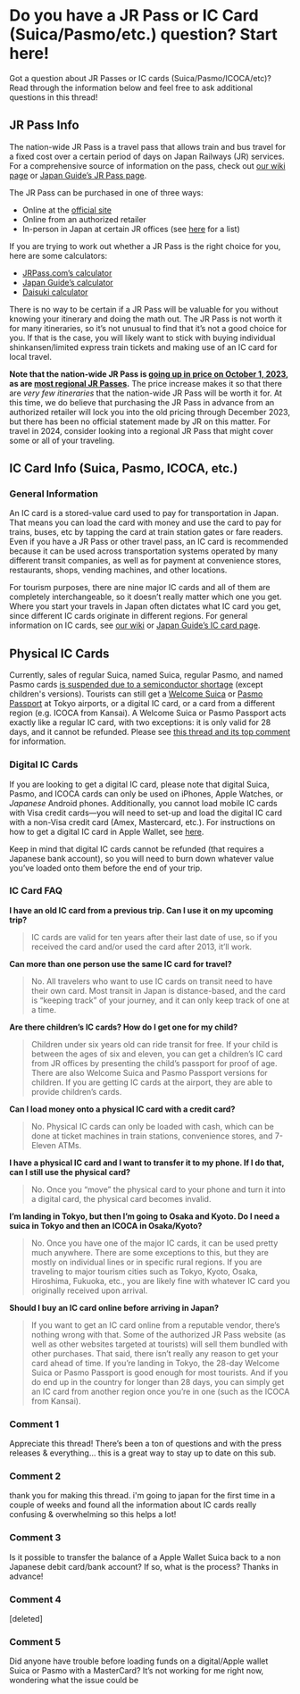 # Do you have a JR Pass or IC Card (Suica/Pasmo/etc.) question? Start here!

Got a question about JR Passes or IC cards (Suica/Pasmo/ICOCA/etc)? Read through the information below and feel free to ask additional questions in this thread!

## JR Pass Info

The nation-wide JR Pass is a travel pass that allows train and bus travel for a fixed cost over a certain period of days on Japan Railways (JR) services. For a comprehensive source of information on the pass, check out [our wiki page](https://www.reddit.com/r/JapanTravel/wiki/advice/transport/jrpass/) or [Japan Guide’s JR Pass page](https://www.japan-guide.com/e/e2361.html).

The JR Pass can be purchased in one of three ways:
* Online at the [official site](https://japanrailpass.net/en/)
* Online from an authorized retailer
* In-person in Japan at certain JR offices (see [here](https://japanrailpass.net/en/exchange.html) for a list)

If you are trying to work out whether a JR Pass is the right choice for you, here are some calculators:
* [JRPass.com’s calculator](https://www.jrpass.com/farecalculator)
* [Japan Guide’s calculator](https://www.japan-guide.com/railpass/)
* [Daisuki calculator](https://www.daisuki.com.br/jrpass_calculator.html)

There is no way to be certain if a JR Pass will be valuable for you without knowing your itinerary and doing the math out. The JR Pass is not worth it for many itineraries, so it’s not unusual to find that it’s not a good choice for you. If that is the case, you will likely want to stick with buying individual shinkansen/limited express train tickets and making use of an IC card for local travel.

**Note that the nation-wide JR Pass is [going up in price on October 1, 2023](https://www.reddit.com/r/JapanTravel/comments/12lnk7d/psa_japan_rail_pass_will_increase_its_price_on/), as are [most regional JR Passes](https://www.reddit.com/r/JapanTravel/comments/15aggti/regional_price_increases_mizuho_and_nozomi/).** The price increase makes it so that there are _very few itineraries_ that the nation-wide JR Pass will be worth it for. At this time, we do believe that purchasing the JR Pass in advance from an authorized retailer will lock you into the old pricing through December 2023, but there has been no official statement made by JR on this matter. For travel in 2024, consider looking into a regional JR Pass that might cover some or all of your traveling.

## IC Card Info (Suica, Pasmo, ICOCA, etc.)

### General Information

An IC card is a stored-value card used to pay for transportation in Japan. That means you can load the card with money and use the card to pay for trains, buses, etc by tapping the card at train station gates or fare readers. Even if you have a JR Pass or other travel pass, an IC card is recommended because it can be used across transportation systems operated by many different transit companies, as well as for payment at convenience stores, restaurants, shops, vending machines, and other locations.

For tourism purposes, there are nine major IC cards and all of them are completely interchangeable, so it doesn’t really matter which one you get. Where you start your travels in Japan often dictates what IC card you get, since different IC cards originate in different regions. For general information on IC cards, see [our wiki](https://www.reddit.com/r/JapanTravel/wiki/advice/transport/iccards/) or [Japan Guide’s IC card page](https://www.japan-guide.com/e/e2359_003.html).

## Physical IC Cards

Currently, sales of regular Suica, named Suica, regular Pasmo, and named Pasmo cards [is suspended due to a semiconductor shortage](https://www.timeout.com/tokyo/news/sale-of-pasmo-and-suica-cards-suspended-except-those-for-tourists-080223) (except children's versions). Tourists can still get a [Welcome Suica](https://www.jreast.co.jp/multi/en/welcomesuica/welcomesuica.html) or [Pasmo Passport](https://www.pasmo.co.jp/visitors/en/) at Tokyo airports, or a digital IC card, or a card from a different region (e.g. ICOCA from Kansai). A Welcome Suica or Pasmo Passport acts exactly like a regular IC card, with two exceptions: it is only valid for 28 days, and it cannot be refunded. Please see [this thread and its top comment](https://www.reddit.com/r/JapanTravel/comments/15ebhwb/issuing_of_personalized_suica_and_pasmo_cards_is/) for information.

### Digital IC Cards

If you are looking to get a digital IC card, please note that digital Suica, Pasmo, and ICOCA cards can only be used on iPhones, Apple Watches, or _Japanese_ Android phones. Additionally, you cannot load mobile IC cards with Visa credit cards—you will need to set-up and load the digital IC card with a non-Visa credit card (Amex, Mastercard, etc.). For instructions on how to get a digital IC card in Apple Wallet, see [here](https://support.apple.com/en-us/HT207155).

Keep in mind that digital IC cards cannot be refunded (that requires a Japanese bank account), so you will need to burn down whatever value you’ve loaded onto them before the end of your trip.

### IC Card FAQ

**I have an old IC card from a previous trip. Can I use it on my upcoming trip?**

> IC cards are valid for ten years after their last date of use, so if you received the card and/or used the card after 2013, it’ll work.

**Can more than one person use the same IC card for travel?**

> No. All travelers who want to use IC cards on transit need to have their own card. Most transit in Japan is distance-based, and the card is “keeping track” of your journey, and it can only keep track of one at a time.

**Are there children’s IC cards? How do I get one for my child?**

> Children under six years old can ride transit for free. If your child is between the ages of six and eleven, you can get a children’s IC card from JR offices by presenting the child’s passport for proof of age. There are also Welcome Suica and Pasmo Passport versions for children. If you are getting IC cards at the airport, they are able to provide children’s cards.

**Can I load money onto a physical IC card with a credit card?**

> No. Physical IC cards can only be loaded with cash, which can be done at ticket machines in train stations, convenience stores, and 7-Eleven ATMs. 

**I have a physical IC card and I want to transfer it to my phone. If I do that, can I still use the physical card?**

> No. Once you “move” the physical card to your phone and turn it into a digital card, the physical card becomes invalid.

**I’m landing in Tokyo, but then I’m going to Osaka and Kyoto. Do I need a suica in Tokyo and then an ICOCA in Osaka/Kyoto?**

> No. Once you have one of the major IC cards, it can be used pretty much anywhere. There are some exceptions to this, but they are mostly on individual lines or in specific rural regions. If you are traveling to major tourism cities such as Tokyo, Kyoto, Osaka, Hiroshima, Fukuoka, etc., you are likely fine with whatever IC card you originally received upon arrival.

**Should I buy an IC card online before arriving in Japan?**

> If you want to get an IC card online from a reputable vendor, there’s nothing wrong with that. Some of the authorized JR Pass website (as well as other websites targeted at tourists) will sell them bundled with other purchases. That said, there isn’t really any reason to get your card ahead of time. If you’re landing in Tokyo, the 28-day Welcome Suica or Pasmo Passport is good enough for most tourists. And if you do end up in the country for longer than 28 days, you can simply get an IC card from another region once you’re in one (such as the ICOCA from Kansai).

### Comment 1

Appreciate this thread! There’s been a ton of questions and with the press releases & everything… this is a great way to stay up to date on this sub.

### Comment 2

thank you for making this thread. i'm going to japan for the first time in a couple of weeks and found all the information about IC cards really confusing & overwhelming so this helps a lot!

### Comment 3

Is it possible to transfer the balance of a Apple Wallet Suica back to a non Japanese debit card/bank account? If so, what is the process? Thanks in advance!

### Comment 4

[deleted]

### Comment 5

Did anyone have trouble before loading funds on a digital/Apple wallet Suica or Pasmo with a MasterCard? It’s not working for me right now, wondering what the issue could be

